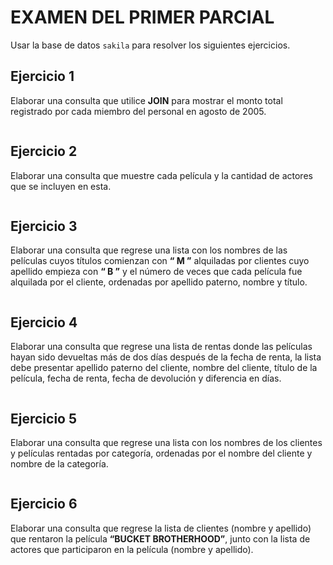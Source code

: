 # EXAMEN DEL PRIMER PARCIAL
Usar la base de datos `sakila` para resolver los siguientes ejercicios.
## Ejercicio 1
Elaborar una consulta que utilice **JOIN** para mostrar el monto total registrado por cada miembro del personal en agosto de 2005.
```

```
## Ejercicio 2
Elaborar una consulta que muestre cada película y la cantidad de actores que se incluyen en esta.
```

```
## Ejercicio 3
Elaborar una consulta que regrese una lista con los nombres de las películas cuyos títulos comienzan con **“ M ”** alquiladas por clientes cuyo apellido empieza con **“ B ”** y el número de veces que cada película fue alquilada por el cliente, ordenadas por apellido paterno, nombre y título.
```

```
## Ejercicio 4
Elaborar una consulta que regrese una lista de rentas donde las películas hayan sido devueltas más de dos días después de la fecha de renta, la lista debe presentar apellido paterno del cliente, nombre del cliente, título de la película, fecha de renta, fecha de devolución y diferencia en días.
```

```
## Ejercicio 5
Elaborar una consulta que regrese una lista con los nombres de los clientes y películas rentadas por categoría, ordenadas por el nombre del cliente y nombre de la categoría.
```

```
## Ejercicio 6
Elaborar una consulta que regrese la lista de clientes (nombre y apellido) que rentaron la película **“BUCKET BROTHERHOOD”**, junto con la lista de actores que participaron en la película (nombre y apellido).
```

```

